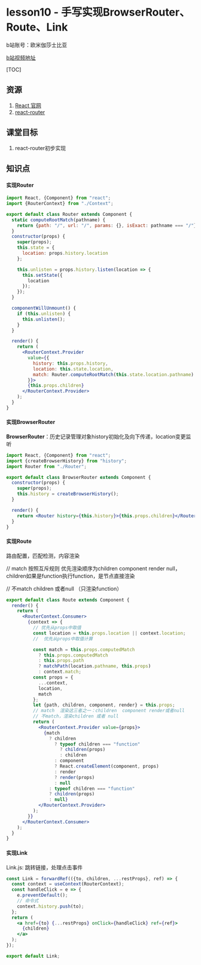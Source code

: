 # lesson10 - 手写实现BrowserRouter、Route、Link

b站账号：欧米伽莎士比亚

[b站视频地址]()

[TOC]

## 资源

1. [React 官网](https://react.docschina.org/)
2. [react-router](http://react-router.docschina.org/)



## 课堂目标

1. react-router初步实现



## 知识点

#### 实现Router 

```jsx
import React, {Component} from "react";
import {RouterContext} from "./Context";

export default class Router extends Component {
  static computeRootMatch(pathname) {
    return {path: "/", url: "/", params: {}, isExact: pathname === "/"};
  }
  constructor(props) {
    super(props);
    this.state = {
      location: props.history.location
    };

    this.unlisten = props.history.listen(location => {
      this.setState({
        location
      });
    });
  }

  componentWillUnmount() {
    if (this.unlisten) {
      this.unlisten();
    }
  }

  render() {
    return (
      <RouterContext.Provider
        value={{
          history: this.props.history,
          location: this.state.location,
          match: Router.computeRootMatch(this.state.location.pathname)
        }}>
        {this.props.children}
      </RouterContext.Provider>
    );
  }
}
```



#### 实现BrowserRouter

**BrowserRouter**：历史记录管理对象history初始化及向下传递，location变更监听

```jsx
import React, {Component} from "react";
import {createBrowserHistory} from "history";
import Router from "./Router";

export default class BrowserRouter extends Component {
  constructor(props) {
    super(props);
    this.history = createBrowserHistory();
  }

  render() {
    return <Router history={this.history}>{this.props.children}</Router>;
  }
}
```



#### 实现Route

路由配置，匹配检测，内容渲染

// match 按照互斥规则 优先渲染顺序为children component render null，children如果是function执行function，是节点直接渲染

// 不match children 或者null （只渲染function）

```jsx
export default class Route extends Component {
  render() {
    return (
      <RouterContext.Consumer>
        {context => {
          // 优先从props中取值
          const location = this.props.location || context.location;
          //  优先从props中取值计算

          const match = this.props.computedMatch
            ? this.props.computedMatch
            : this.props.path
            ? matchPath(location.pathname, this.props)
            : context.match;
          const props = {
            ...context,
            location,
            match
          };
          let {path, children, component, render} = this.props;
          // match  渲染这三者之一：children  component render或者null
          // 不match，渲染children 或者 null
          return (
            <RouterContext.Provider value={props}>
              {match
                ? children
                  ? typeof children === "function"
                    ? children(props)
                    : children
                  : component
                  ? React.createElement(component, props)
                  : render
                  ? render(props)
                  : null
                : typeof children === "function"
                ? children(props)
                : null}
            </RouterContext.Provider>
          );
        }}
      </RouterContext.Consumer>
    );
  }
}
```



#### 实现Link

Link.js: 跳转链接，处理点击事件

```jsx
const Link = forwardRef(({to, children, ...restProps}, ref) => {
  const context = useContext(RouterContext);
  const handleClick = e => {
    e.preventDefault();
    // 命令式
    context.history.push(to);
  };
  return (
    <a href={to} {...restProps} onClick={handleClick} ref={ref}>
      {children}
    </a>
  );
});

export default Link;
```

